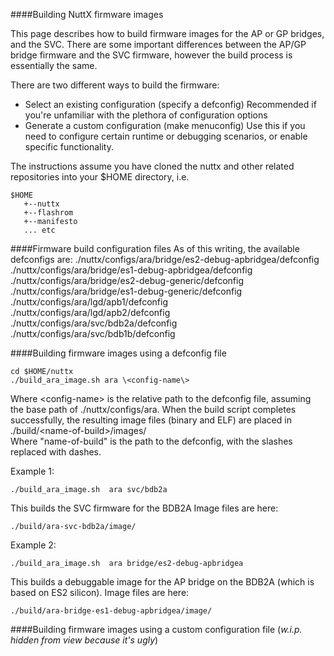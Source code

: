 ####Building NuttX firmware images

This page describes how to build firmware images for the AP or GP bridges, and the SVC. There are some important differences between the AP/GP bridge firmware and the SVC firmware, however the build process is essentially the same.

There are two different ways to build the firmware: 
* Select an existing configuration (specify a defconfig) 
  Recommended if you're unfamiliar with the plethora of configuration options
* Generate a custom configuration (make menuconfig)
  Use this if you need to configure certain runtime or debugging scenarios, or 
  enable specific functionality.
 
The instructions assume you have cloned the nuttx and other related repositories into your $HOME directory,
i.e. 
```
$HOME
   +--nuttx
   +--flashrom
   +--manifesto  
   ... etc
```

####Firmware build configuration files
As of this writing, the available defconfigs are:
./nuttx/configs/ara/bridge/es2-debug-apbridgea/defconfig  
./nuttx/configs/ara/bridge/es1-debug-apbridgea/defconfig  
./nuttx/configs/ara/bridge/es2-debug-generic/defconfig  
./nuttx/configs/ara/bridge/es1-debug-generic/defconfig  
./nuttx/configs/ara/lgd/apb1/defconfig  
./nuttx/configs/ara/lgd/apb2/defconfig  
./nuttx/configs/ara/svc/bdb2a/defconfig  
./nuttx/configs/ara/svc/bdb1b/defconfig  

####Building firmware images using a defconfig file
```
cd $HOME/nuttx
./build_ara_image.sh ara \<config-name\>
```
Where \<config-name\> is the relative path to the defconfig file, assuming the base path of ./nuttx/configs/ara.
When the build script completes successfully, the resulting image files (binary and ELF) are placed in  
./build/\<name-of-build\>/images/  
Where "name-of-build" is the path to the defconfig, with the slashes replaced with dashes.

Example 1:
```
./build_ara_image.sh  ara svc/bdb2a
```
This builds the SVC firmware for the BDB2A
Image files are here:
```
./build/ara-svc-bdb2a/image/
```

Example 2:
```
./build_ara_image.sh  ara bridge/es2-debug-apbridgea
```
This builds a debuggable image for the AP bridge on the BDB2A (which is based on ES2 silicon).
Image files are here:
```
./build/ara-bridge-es1-debug-apbridgea/image/
```

####Building firmware images using a custom configuration file
(_w.i.p. hidden from view because it's ugly_)
<!--
#####STEP 1. a firmware build configuration.
   cd nuttx/tools
   ./configure.sh \<configs subdir\>
   cd ..
   where \<configs subdir\> is the subdirectory of nuttx/nuttx/configs/ara that
contains the desired configuration files. This step copies certain files
from the configs subdir to the nuttx/nuttx dir so they are available to
the make utility.
   Examples:                
        ara/bridge/es2-debug-apbridge - AP bridge A for BDB2
        ara/bridge/es2-debug-generic   - AP bridge 2 for BDB2
        ara/svc/bdb2a - SVC for BDB2
1.  From the nuttx/nuttx dir, run the configuration menu:
2.  make menuconfig
2.  Select System Type
3.  Select Boot Mode
4.  Select Boot from FLASH but copy to ram
5.  Save and Exit.
3.  Rebuild the image (in tree):
                make
        The resulting raw binary image is nuttx/nuttx/nuttx.bin.
        There is also an ELF image file, nuttx/nuttx/nuttx.

###Program the nuttx runtime image into SPI ROM

To flash an image that was built to load from SPI ROM

Run :

                truncate -s 2M nuttx.bin

Flashrom requires to have the same binary size as the size of the
SPIROM, this command will create holes at the end of the file in order
to get the same size (i.e. it will pad with 0 when read back but it
won’t use any physical memory on your disk).

5.  Get yourself a [SF100
    ISP](http://www.google.com/url?q=http%3A%2F%2Fwww.dediprog.com%2Fpd%2Fspi-flash-solution%2Fsf100&sa=D&sntz=1&usg=AFQjCNHXXwNK8cQ1U0qlJL8VdAxNQFqeVw) programmer
    from Dediprog.
6.  Build the flashrom utility from the git repository above.
7.  Disconnect power to the BDB.
8.  Connect your debug adapter board with a 40-pin FPC connector to the
    bridge you are attempting to program. Be careful, the connector is
    fragile.
9.  Configure your debug adapter board for use with the SPI ROM chip.

1.  On Debug Board Rev A, use a jumper to jump pins 2-3 on JP10.
2.  On Debug Board Rev B, slide the switch labeled SW5 towards the SW5
    label on the board.

10. Attach the grey SF100 ribbon cable that has an 8-pin connector to
    the mating 8-pin SPIROM programming header on the debug adapter
    board.  See the photo below for the combined result of steps 8 and
    9.  The jumper referenced in step 9 appears two columns to the left
    of the grey cable.  Caution: The SPIROM programming header is not
    keyed, so pay careful attention to the position of the red wire of
    grey ribbon cable, which denotes cd pin
    1!![IMG\_0017.JPG](images/image00.jpg)
11. Apply power to the BDB. Attach the USB cable.
12. Run (root permission may be needed, e.g. as granted via a “sudo “
    prefix):

flashrom  --programmer dediprog -w nuttx.bin

If all goes well, you should see something like:

```
flashrom v0.9.7-r1852 on Linux 3.13.0-24-generic (x86\_64)
flashrom is free software, get the source code at
http://www.flashrom.org
Calibrating delay loop... delay loop is unreliable, trying to continue
OK.
Found Winbond flash chip "W25Q16.W" (2048 kB, SPI) on dediprog.
[...bunch of blah blah here, omitted for clarity...]
Reading old flash chip contents... done.
Erasing and writing flash chip... Erase/write done.
Verifying flash... VERIFIED.
```
Note: If you attempt to reprogram the same image that’s already on the
SPIROM, you may instead see the following output:
```
Reading old flash chip contents... done.
Erasing and writing flash chip...
Warning: Chip content is identical to the requested image.
Erase/write done.
```
This is OK, but it’s a good idea to check that you’re indeed programming
the image that you had intended, rather than some previous version.

14. Remove power to the BDB
15.  Undo the SPI ROM-specific configuration on your debug daughter
    board.
1.  On Debug BoardRev A, remove the jumper on JP10
2.  On Debug Board Rev B, slide the switch labeled SW5 away from the SW5
    label on the board, towards the 3 and 6 labels below the switch.
15. Reapply power to the BDB. You can now proceed with developing on
    NuttX and loading code with JTAG.

###Building Code for the APBridges
1.  You should already have installed the necessary build prerequisites
    on your build machine, as referenced in the Development System
    Setup section. Note, these steps should only be needed once
    for a given build machine.
2.  Clone the NuttX repository as described in the Git repositories
    section above, and cd into the repository.
3.  Configure and build. You can either build in-tree or out-of-tree.
    Building out of tree is recommended because it avoids polluting the
    tree with build artifacts, and avoids having to run ‘make distclean’
    between each build, thus allowing you to build multiple images
    without reconfiguring, as is the case with in-tree builds. However,
    the script that builds out of tree does not yet support ‘make
    menuconfig’, so in that case you’ll need to do an in-tree build.  
1.  Building out-of-tree:
1.  Run the script build\_ara\_images.sh from the top level nuttx
    directory.
2.  Two parameters are required, board name and image name, which
    together form the path to the configuration, and are concatenated to
    form the build-name.
3.  The resulting image files are placed in
    nuttx/build/build-name/image. The raw binary image is nuttx.bin, and
    the ELF image file is nuttx.
4.  If you previously built in-tree, you’ll need to clean the tree
    before building out-of-tree. To do this, run ./clean\_tree.sh from
    the top-level nuttx directory. This removes any previously selected
    config and any leftover build products.
5.  To build the image for APBridge 1:
  ./build\_ara\_image.sh bdb apb1
6.  To build the image APBridge 2:
  ./build\_ara\_image.sh bdb apb2
2.  Building in-tree:
1.  Choose the nuttx build configuration.
  cd nuttx/tools
  ./configure.sh \<configs subdir\>
  cd ..
  where \<configs subdir\> is the subdirectory of nuttx/nuttx/configs that
contains the desired configuration files. This step copies certain files
from the configs subdir to the nuttx/nuttx dir so they are available to
the make utility.
1.   APBridge 1, use bdb/apb1
2.   APBridge 2, use bdb/apb2
2.  Build the image
        make
3.  The raw binary image is nuttx/nuttx/nuttx.bin, and the ELF image
    file is nuttx/nuttx/nuttx.
4.  Note that the repository is named nuttx, there is a nuttx
    subdirectory in the repository where ‘make’ is run, and the ELF file
    generated by a successful ‘make’ is also named nuttx.  Keep track of
    your build outputs, so that you don’t e.g., assume that an APBridge
    1 nuttx image is an APBridge 2 or SVC image).
5.  Important: If you’re going to switch between build configurations
    (APBridge 1, APBridge 2, SVC), run make distclean before cd’ing to
    tools and running the configure.sh script.
3.  Load the nuttx ELF file into memory with JTAG (see next section).


###Flashing the SPIROM

The AP and GP bridges run the firmware image by loading it from SPIROM 
to internal SRAM, and jumping to it. This behavior is configured at reset 
by sampling the SPIBOOT_N pin. Therefore, a valid firmware image is required in SPIROM in order
to boot. If the SPIROM does not contain a valid firmware image, you will also be unable
to debug via JTAG. 

1.  Download this image:
    [nop-loop.bin](https://drive.google.com/open?id=0B_FzW0vpoLvqX3R6UVM4cC1YN0U&authuser=1) (private link).
    This program is loaded immediately after reset by the bridges. It
    does nothing but loop forever. This will let you connect to the ARM
    core via JTAG and load your image to internal SRAM and debug. Without 
    this image in SPI, you will be unable to connect via JTAG.
2.  Execute the steps below to flash this program to
    SPIROM.

####AP/GP bridge firmware boot process overview

Following reset, the device loads the firmware image from flash (SPIROM) 
to internal SRAM, and then jumps to it. This behavior is configured at reset 
by sampling the SPIBOOT_N pin, which is grounded. 

Firmware images can also be loaded and debugged via JTAG, by using GDB to load the image into internal SRAM while the processor is halted, and then letting the processor run.  

To support both of these scenarios, the firmware image contains startup logic to skip the copy to internal SRAM if the code is already running from ram. 

In either case, a valid firmware image is required in SPIROM in order
to boot the device. BDBs are shipped with a valid firmware image in flash, but if the image
becomes corrupted, or crashes at boot time, or fails to boot, you will need to reprogram flash using a hardware programmer. For instructions on programming flash (SPIROM), see [this section]()

To build an image that can 
is loaded from SPI ROM at reset, you will need to run the configuration
menu (kconfig) and set the options as described

-->